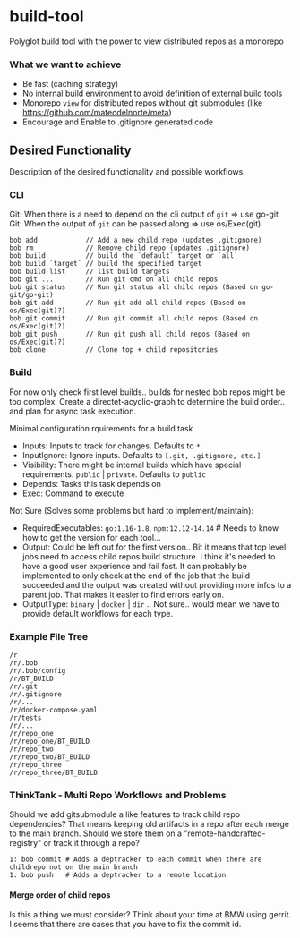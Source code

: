 # build-tool
Polyglot build tool with the power to view distributed repos as a monorepo

### What we want to achieve
* Be fast (caching strategy)
* No internal build environment to avoid definition of external build tools
* Monorepo `view` for distributed repos without git submodules (like https://github.com/mateodelnorte/meta)
* Encourage and Enable to .gitignore generated code


## Desired Functionality
Description of the desired functionality and possible workflows.

### CLI
Git: When there is a need to depend on the cli output of `git` => use go-git    
Git: When the output of `git` can be passed along => use os/Exec(git)
```
bob add            // Add a new child repo (updates .gitignore)
bob rm             // Remove child repo (updates .gitignore)
bob build          // build the `default` target or `all`
bob build `target` // build the specified target
bob build list     // list build targets
bob git ...        // Run git cmd on all child repos
bob git status     // Run git status all child repos (Based on go-git/go-git)
bob git add        // Run git add all child repos (Based on os/Exec(git)?)
bob git commit     // Run git commit all child repos (Based on os/Exec(git)?)
bob git push       // Run git push all child repos (Based on os/Exec(git)?)
bob clone          // Clone top + child repositories
```

### Build
For now only check first level builds.. builds for nested bob repos might be too complex.
Create a directet-acyclic-graph to determine the build order.. and plan for async task execution.

Minimal configuration rquirements for a build task
* Inputs: Inputs to track for changes. Defaults to `*`.
* InputIgnore: Ignore inputs. Defaults to `[.git, .gitignore, etc.]`
* Visibility: There might be internal builds which have special requirements. `public` | `private`. Defaults to `public`
* Depends: Tasks this task depends on
* Exec: Command to execute

Not Sure (Solves some problems but hard to implement/maintain):
* RequiredExecutables: `go:1.16-1.8`, `npm:12.12-14.14` # Needs to know how to get the version for each tool...
* Output: Could be left out for the first version.. Bit it means that top level jobs need to access child repos build structure. I think it's needed to have a good user experience and fail fast. It can probably be implemented to only check at the end of the job that the build succeeded and the output was created without providing more infos to a parent job. That makes it easier to find errors early on.
* OutputType: `binary` | `docker` | `dir` .. Not sure.. would mean we have to provide default workflows for each type.





### Example File Tree
```
/r
/r/.bob
/r/.bob/config
/r/BT_BUILD
/r/.git
/r/.gitignore
/r/...
/r/docker-compose.yaml
/r/tests
/r/...
/r/repo_one
/r/repo_one/BT_BUILD
/r/repo_two
/r/repo_two/BT_BUILD
/r/repo_three
/r/repo_three/BT_BUILD
```

### ThinkTank - Multi Repo Workflows and Problems
Should we add gitsubmodule a like features to track child repo dependencies?
That means keeping old artifacts in a repo after each merge to the main branch.
Should we store them on a "remote-handcrafted-registry" or track it through a repo?
```
1: bob commit # Adds a deptracker to each commit when there are childrepo not on the main branch
1: bob push   # Adds a deptracker to a remote location
```
#### Merge order of child repos
Is this a thing we must consider? Think about your time at BMW using gerrit. I seems that there are cases that you have to fix the commit id. 
